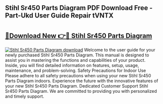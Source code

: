 ## Stihl Sr450 Parts Diagram PDF Download Free - Part-Ukd User Guide Repair tVNTX

# <h2><a href="http://dfhjeqj.blite.top/?on=Stihl+Sr450+Parts+Diagram">🔗Download New 👉🔴 Stihl Sr450 Parts Diagram</a></h2>

[![Stihl Sr450 Parts Diagram download](https://i.imgur.com/lujVjoI.png)](http://dfhjeqj.blite.top/?on=Stihl+Sr450+Parts+Diagram)
Welcome to the user guide for your newly purchased Stihl Sr450 Parts Diagram. This manual is designed to assist you in mastering the functions and capabilities of your product. Inside, you will find detailed information on features, setup, usage, maintenance, and problem-solving. Safety Precautions for Indoor Use Please adhere to all safety precautions when using your new Stihl Sr450 Parts Diagram indoors. Experience the future with the innovative features of your new Stihl Sr450 Parts Diagram. Dedicated Customer Support Stihl Sr450 Parts Diagram. We are committed to providing you with personalized and timely support.
